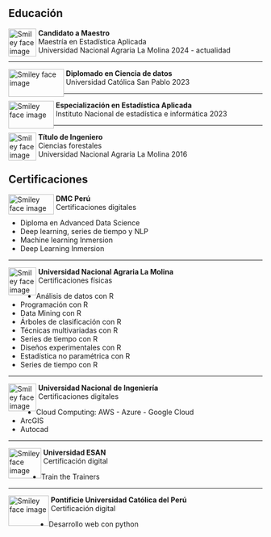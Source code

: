 #
## **Educación** 

<p>
    <img src="https://upload.wikimedia.org/wikipedia/commons/a/a9/Unalm_logo.png" alt="Smiley face image"
      style="float:left; width:55px; height:55px;">
  </a>
  <span style="vertical-align:bottom">
    &nbsp;<strong>Candidato a Maestro </strong><br>
    &nbsp;Maestría en Estadística Aplicada<br>
    &nbsp;Universidad Nacional Agraria La Molina  2024 - actualidad
  </span>
</p>

<hr size="30">


<p>
    <img src="https://tusdecisionestehacengrande.ucsp.edu.pe/img/logo-ucsp.png" alt="Smiley face image"
      style="float:left; width:110px; height:55px;">
  </a>
  <span style="vertical-align:bottom">
    &nbsp;<strong>Diplomado en  Ciencia de datos</strong><br>
    &nbsp;Universidad Católica San Pablo  2023
  </span>
</p>


<hr size="30">
<p>
    <img src="https://upload.wikimedia.org/wikipedia/commons/1/1c/INEI_Logo.jpg" alt="Smiley face image"
      style="float:left; width:90px; height:55px;">
  </a>
  <span style="vertical-align:bottom">
    &nbsp;<strong>Especialización en Estadística Aplicada</strong><br>
    &nbsp;Instituto Nacional de estadística e informática  2023
  </span>
</p>


<hr size="30">

<p>
    <img src="https://upload.wikimedia.org/wikipedia/commons/a/a9/Unalm_logo.png" alt="Smiley face image"
      style="float:left; width:55px; height:55px;">
  </a>
  <span style="vertical-align:bottom">
    &nbsp;<strong>Título de Ingeniero</strong><br>
    &nbsp;Ciencias forestales<br>
    &nbsp;Universidad Nacional Agraria La Molina  2016
  </span>
</p>


## **Certificaciones** 


<p>
  <img src="https://dmc.pe/wp-content/uploads/2021/01/Group-4-1.png" alt="Smiley face image"
    style="float:left; width:90px; height:40px;">
  <span style="vertical-align:bottom">
    &nbsp;<strong>DMC Perú </strong><br>
    &nbsp;Certificaciones digitales
  </span>
</p>

* Diploma en Advanced Data Science
* Deep learning, series de tiempo y NLP
* Machine learning Inmersion
* Deep Learning Inmersion


<hr size="30">


<p>
  <img src="https://upload.wikimedia.org/wikipedia/commons/a/a9/Unalm_logo.png" alt="Smiley face image"
    style="float:left; width:55px; height:55px;">
  <span style="vertical-align:bottom">
    &nbsp;<strong>Universidad Nacional Agraria La Molina</strong><br>
    &nbsp;Certificaciones físicas
  </span>
</p>

* Análisis de datos con R 
* Programación con R 
* Data Mining con R
 * Árboles de clasificación con R 
 * Técnicas multivariadas con R
 * Series de tiempo con R
* Diseños experimentales con R 
 *  Estadística no paramétrica con R
 * Series de tiempo con R


<hr size="30">


<p>
  <img src="https://d1yjjnpx0p53s8.cloudfront.net/styles/logo-thumbnail/s3/102020/universidad_nacional_de_ingenieria.png?4sLEuqGCUITDDVp6g.xe2HyZoNusQjDi&itok=_BI1xjnI" alt="Smiley face image"
    style="float:left; width:55px; height:55px;">
  <span style="vertical-align:bottom">
    &nbsp;<strong>Universidad Nacional de Ingeniería</strong><br>
    &nbsp;Certificaciones digitales
  </span>
</p>

* Cloud Computing: AWS - Azure - Google Cloud
* ArcGIS 
* Autocad 


<hr size="30">

<p>
  <img src="https://cdn.worldvectorlogo.com/logos/universidad-esan.svg" alt="Smiley face image"
    style="float:left; width:65px; height:60px;">
  <span style="vertical-align:bottom">
    &nbsp;<strong>Universidad ESAN</strong><br>
    &nbsp;Certificación digital
  </span>
</p>

* Train the Trainers

<hr size="30">

<p>
  <img src="https://uploads-ssl.webflow.com/61bceaebf406fb1dd5db2dd0/625f3d4b7fe767a55bbd8995_Logo%20PUCP-poster-00001.jpg" alt="Smiley face image"
    style="float:left; width:80px; height:60px;">
  <span style="vertical-align:bottom">
    &nbsp;<strong>Pontificie Universidad Católica del Perú</strong><br>
    &nbsp;Certificación digital
  </span>
</p>

* Desarrollo web con python

<br>
